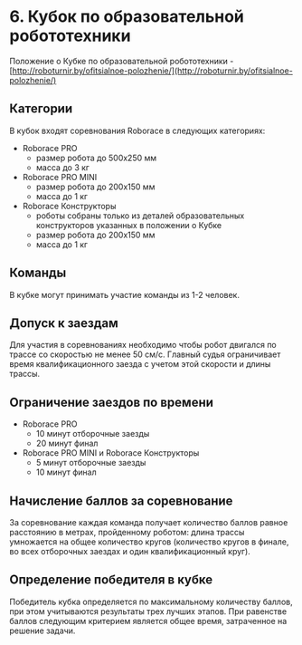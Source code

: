 # 6. Кубок по образовательной робототехники

Положение о Кубке по образовательной робототехники - [http://roboturnir.by/ofitsialnoe-polozhenie/](http://roboturnir.by/ofitsialnoe-polozhenie/)

## Категории

В кубок входят соревнования Roborace в следующих категориях:

  * Roborace PRO
    - размер робота до 500х250 мм
    - масса до 3 кг
  * Roborace PRO MINI
    - размер робота до 200х150 мм
    - масса до 1 кг
  * Roborace Конструкторы
    - роботы собраны только из деталей образовательных конструкторов указанных в положении о Кубке
    - размер робота до 200х150 мм
    - масса до 1 кг

## Команды

В кубке могут принимать участие команды из 1-2 человек.

## Допуск к заездам

Для участия в соревнованиях необходимо чтобы робот двигался по трассе со скоростью не менее 50 см/с. Главный судья ограничивает время квалификационного заезда с учетом этой скорости и длины трассы.

## Ограничение заездов по времени

  * Roborace PRO
    - 10 минут отборочные заезды
    - 20 минут финал
  * Roborace PRO MINI и Roborace Конструкторы
    - 5 минут отборочные заезды
    - 10 минут финал

## Начисление баллов за соревнование

За соревнование каждая команда получает количество баллов равное расстоянию в метрах, пройденному роботом: длина трассы умножается на общее количество кругов (количество кругов в финале, во всех отборочных заездах и один квалификационный круг).

## Определение победителя в кубке

Победитель кубка определяется по максимальному количеству баллов, при этом учитываются результаты трех лучших этапов. При равенстве баллов следующим критерием является общее время, затраченное на решение задачи.
